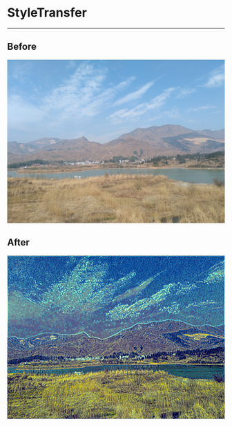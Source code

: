 # StyleTransfer
------
Before
-----
<img src='https://github.com/wangqifan/StyleTransfer/blob/master/images/fj.jpg'>

After
------

<img src='https://github.com/wangqifan/StyleTransfer/blob/master/images/1234567890.jpg'>
